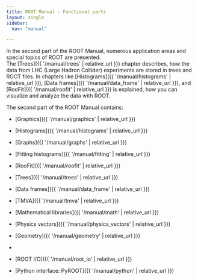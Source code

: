 ```yaml
---
title: ROOT Manual - Functional parts
layout: single
sidebar:
  nav: "manual"

---
```


In the second part of the ROOT Manual, numerous application areas and special topics of ROOT are presented.<br>
The [Trees]({{ '/manual/trees' | relative_url }}) chapter describes, how the data from LHC (Large Hadron Collider) experiments are stored in trees and ROOT files.
In chapters like [Histograms]({{ '/manual/histograms' | relative_url }}), [Data frames]({{ '/manual/data_frame' | relative_url }}), and [RooFit]({{ '/manual/roofit' | relative_url }}) is explained, how you can visualize and analyze the data with ROOT.

The second part of the ROOT Manual contains:

  - [Graphics]({{ '/manual/graphics' | relative_url }})

  - [Histograms]({{ '/manual/histograms' | relative_url }})

  - [Graphs]({{ '/manual/graphs' | relative_url }})

  - [Fitting histograms]({{ '/manual/fitting' | relative_url }})

  - [RooFit]({{ '/manual/roofit' | relative_url }})

  - [Trees]({{ '/manual/trees' | relative_url }})

  - [Data frames]({{ '/manual/data_frame' | relative_url }})

  - [TMVA]({{ '/manual/tmva' | relative_url }})

  - [Mathematical libraries]({{ '/manual/math' | relative_url }})

  - [Physics vectors]({{ '/manual/physics_vectors' | relative_url }})

  - [Geometry]({{ '/manual/geometry' | relative_url }})
  - 
  - [ROOT I/O]({{ '/manual/root_io' | relative_url }})

  - [Python interface: PyROOT]({{ '/manual/python' | relative_url }})
